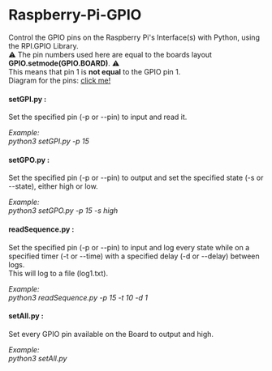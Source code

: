 # Raspberry-Pi-GPIO
Control the GPIO pins on the Raspberry Pi's Interface(s) with Python,
using the RPI.GPIO Library.  
⚠ The pin numbers used here are equal to the boards layout **GPIO.setmode(GPIO.BOARD)**. ⚠  
This means that pin 1 is **not equal** to the GPIO pin 1.  
Diagram for the pins:  <a href="https://www.raspberrypi-spy.co.uk/wp-content/uploads/2012/06/Raspberry-Pi-GPIO-Header-with-Photo.png">click me!</a> 


#### setGPI.py :
Set the specified pin (-p or --pin) to input and read it. 

*Example:*  
*python3 setGPI.py -p 15*

#### setGPO.py :
Set the specified pin (-p or --pin) to output and set the specified state (-s or --state), either high or low.

*Example:*   
*python3 setGPO.py -p 15 -s high*

#### readSequence.py :
Set the specified pin (-p or --pin) to input and log every state while on a specified timer (-t or --time) with a specified delay (-d or --delay) between logs.  
This will log to a file (log1.txt).

*Example:*  
*python3 readSequence.py -p 15 -t 10 -d 1*

#### setAll.py :
Set every GPIO pin available on the Board to output and high.  

*Example:*  
*python3 setAll.py*
